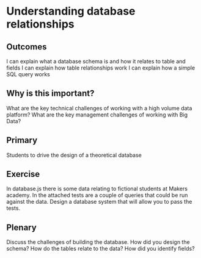 # Understanding database relationships

## Outcomes

I can explain what a database schema is and how it relates to table and fields
I can explain how table relationships work
I can explain how a simple SQL query works

## Why is this important?

What are the key technical challenges of working with a high volume data platform? 
What are the key management challenges of working with Big Data?

## Primary

Students to drive the design of a theoretical database

## Exercise

In database.js there is some data relating to fictional students at Makers academy. In the attached tests are a couple of queries that could be run against the data. Design a database system that will allow you to pass the tests.

## Plenary

Discuss the challenges of building the database. How did you design the schema? How do the tables relate to the data? How did you identify fields?


